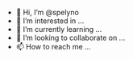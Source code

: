 - 👋 Hi, I’m @spelyno
- 👀 I’m interested in ...
- 🌱 I’m currently learning ...
- 💞️ I’m looking to collaborate on ...
- 📫 How to reach me ...

<!---
spelyno/spelyno is a ✨ special ✨ repository because its `README.md` (this file) appears on your GitHub profile.
You can click the Preview link to take a look at your changes.
--->
